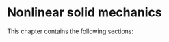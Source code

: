 # Nonlinear solid mechanics

This chapter contains the following sections:

```{tableofcontents}
```
